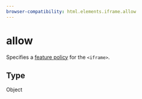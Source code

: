 ```yaml
---
browser-compatibility: html.elements.iframe.allow
---
```


# allow

Specifies a [feature policy](https://developer.mozilla.org/en-US/docs/Web/HTTP/Feature_Policy) for the `<iframe>`.

## Type

Object
